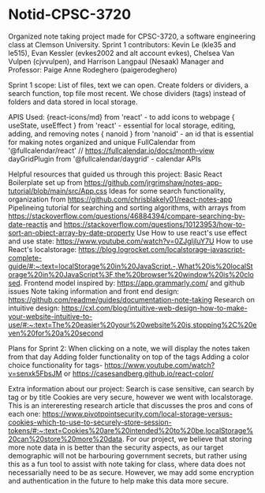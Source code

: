 # Notid-CPSC-3720

Organized note taking project made for CPSC-3720, a software engineering class at Clemson University. 
Sprint 1 contributors:
Kevin Le (kle35 and le515), Evan Kessler (evkes2002 and alt account evkes), Chelsea Van Vulpen (cjvvulpen), and Harrison Langpaul​ (Nesaak)
Manager and Professor: 
Paige Anne Rodeghero (paigerodeghero)

Sprint 1 scope: 
List of files, text we can open. Create folders or dividers, a search function, top file most recent. We chose dividers (tags) instead of folders and data stored in local storage.

APIS Used:
 {react-icons/md} from 'react' - to add icons to webpage
 { useState, useEffect } from 'react' - essential for local storage, editing, adding, and removing notes
 { nanoid } from 'nanoid' - an id that is essential for making notes organized and unique
 FullCalendar from '@fullcalendar/react' // https://fullcalendar.io/docs/month-view
 dayGridPlugin from '@fullcalendar/daygrid' - calendar APIs

Helpful resources that guided us through this project:
Basic React Boilerplate set up from https://github.com/jrgrimshaw/notes-app-tutorial/blob/main/src/App.css
Ideas for some search functionality, organization from https://github.com/chrisblakely01/react-notes-app
Pipelineing tutorial for searching and sorting algorithms, with arrays from https://stackoverflow.com/questions/46884394/compare-searching-by-date-reactjs and https://stackoverflow.com/questions/10123953/how-to-sort-an-object-array-by-date-property
Use
How to use react's use effect and use state: https://www.youtube.com/watch?v=0ZJgIjIuY7U
How to use React's localstorage: https://blog.logrocket.com/localstorage-javascript-complete-guide/#:~:text=localStorage%20in%20JavaScript.-,What%20is%20localStorage%20in%20JavaScript%3F,the%20browser%20window%20is%20closed.
Frontend model inspired by: https://app.grammarly.com/ and github issues
Note taking information and front end design: https://github.com/readme/guides/documentation-note-taking 
Research on intuitive design: https://cxl.com/blog/intuitive-web-design-how-to-make-your-website-intuitive-to-use/#:~:text=The%20easier%20your%20website%20is,stopping%2C%20even%20for%20a%20second

Plans for Sprint 2:
When clicking on a note, we will display the notes taken from that day
Adding folder functionality on top of the tags
Adding a color choice functionality for tags- https://www.youtube.com/watch?v=senxk5FbsJM or https://casesandberg.github.io/react-color/

Extra information about our project:
Search is case sensitive, can search by tag or by title
Cookies are very secure, however we went with localstorage. This is an intereresting research article that discusses the pros and cons of each one: https://www.pivotpointsecurity.com/local-storage-versus-cookies-which-to-use-to-securely-store-session-tokens/#:~:text=Cookies%20are%20intended%20to%20be,localStorage%20can%20store%20more%20data.
For our project, we believe that storing more note data in is better than the security aspects, as our target demographic will not be harbouring
government secrets, but rather using this as a fun tool to assist with note taking for class, where data does not necessarially need to be as secure. However, we may add some encryption and authentication in the future to help make this data more secure. 